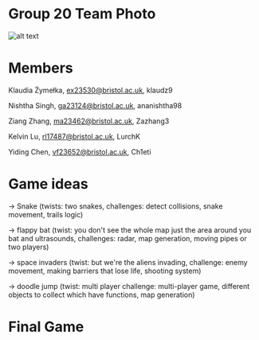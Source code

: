 # Group 20 Team Photo
![alt text](https://raw.githubusercontent.com/UoB-COMSM0110/2024-group-20/main/AGC_20240129_105205114.jpg?raw=true)
# Members
Klaudia Żymełka, ex23530@bristol.ac.uk, klaudz9

Nishtha Singh, ga23124@bristol.ac.uk, ananishtha98

Ziang Zhang, ma23462@bristol.ac.uk, Zazhang3

Kelvin Lu, rl17487@bristol.ac.uk, LurchK

Yiding Chen, vf23652@bristol.ac.uk, Ch1eti

# Game ideas
-> Snake (twists: two snakes, challenges: detect collisions, snake movement, trails logic)

-> flappy bat (twist: you don't see the whole map just the area around you bat and ultrasounds, challenges: radar, map generation, moving pipes or two players)

-> space invaders (twist: but we're the aliens invading, challenge: enemy movement, making barriers that lose life, shooting system)

-> doodle jump (twist: multi player challenge: multi-player game, different objects to collect which have functions, map generation)

# Final Game

 

